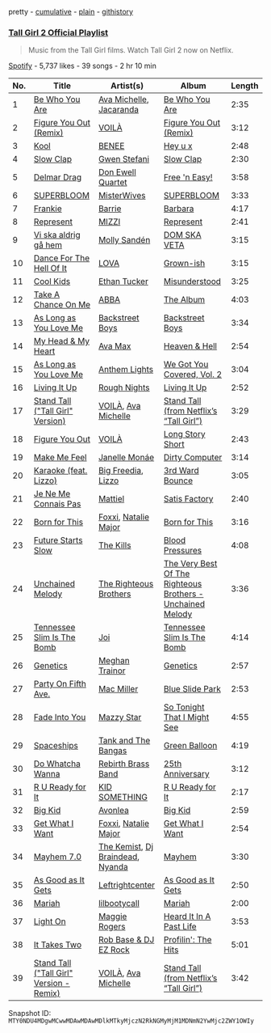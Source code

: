 pretty - [cumulative](/playlists/cumulative/37i9dQZF1DWSJQ1Sv9Jjrl.md) - [plain](/playlists/plain/37i9dQZF1DWSJQ1Sv9Jjrl) - [githistory](https://github.githistory.xyz/mackorone/spotify-playlist-archive/blob/main/playlists/plain/37i9dQZF1DWSJQ1Sv9Jjrl)

### [Tall Girl 2 Official Playlist](https://open.spotify.com/playlist/37i9dQZF1DWSJQ1Sv9Jjrl)

> Music from the Tall Girl films\. Watch Tall Girl 2 now on Netflix.

[Spotify](https://open.spotify.com/user/spotify) - 5,737 likes - 39 songs - 2 hr 10 min

| No. | Title | Artist(s) | Album | Length |
|---|---|---|---|---|
| 1 | [Be Who You Are](https://open.spotify.com/track/2Z7JAlG8RPvN277Y6bc6cM) | [Ava Michelle](https://open.spotify.com/artist/6euN0qAjCYkM3kcJYGMN2Z), [Jacaranda](https://open.spotify.com/artist/44inTD4saAbXecbkXmYYPr) | [Be Who You Are](https://open.spotify.com/album/2qbNPqksd5T8yjxuGUZsoc) | 2:35 |
| 2 | [Figure You Out \(Remix\)](https://open.spotify.com/track/6Tsdf2lE4mFAa6sE052pEP) | [VOILÀ](https://open.spotify.com/artist/6NnBBumbcMYsaPTHFhPtXD) | [Figure You Out \(Remix\)](https://open.spotify.com/album/2UHY1Y6eDdUf1zMPWnJWPH) | 3:12 |
| 3 | [Kool](https://open.spotify.com/track/0hwwIaWzXWeRLtGJ458gHu) | [BENEE](https://open.spotify.com/artist/0Cp8WN4V8Tu4QJQwCN5Md4) | [Hey u x](https://open.spotify.com/album/1gvuirDIzJFcSqfrIn01Ld) | 2:48 |
| 4 | [Slow Clap](https://open.spotify.com/track/2FD3oVMksB9tPIaowrx0zJ) | [Gwen Stefani](https://open.spotify.com/artist/4yiQZ8tQPux8cPriYMWUFP) | [Slow Clap](https://open.spotify.com/album/6EE59zmOlHnpitmm52vkkm) | 2:30 |
| 5 | [Delmar Drag](https://open.spotify.com/track/4a5jFpSidPpgH5Nvsvi8sX) | [Don Ewell Quartet](https://open.spotify.com/artist/3n4tB2FLZuG3fXSifkA5uI) | [Free 'n Easy!](https://open.spotify.com/album/0wDZBZ5HdV1NSok7vYx39w) | 3:58 |
| 6 | [SUPERBLOOM](https://open.spotify.com/track/2HvtedoEeymVWrBPyAMNwZ) | [MisterWives](https://open.spotify.com/artist/5ivCbtrcD5N4rD337xIb2z) | [SUPERBLOOM](https://open.spotify.com/album/59f3BAKRdlWeaGTetnUPob) | 3:33 |
| 7 | [Frankie](https://open.spotify.com/track/76d5duEjc2sorWQFmZsdVC) | [Barrie](https://open.spotify.com/artist/1pHO6SCEw9tuRx0IVMFL0g) | [Barbara](https://open.spotify.com/album/5eieb3BvJUgPIzE5VkdyWL) | 4:17 |
| 8 | [Represent](https://open.spotify.com/track/2ZPDtvS8qtNv7wuVEBNPnO) | [MIZZI](https://open.spotify.com/artist/769KKZvR0mYxMd8qMiA4MF) | [Represent](https://open.spotify.com/album/7edDKiYFeO9saIw9zBxK49) | 2:41 |
| 9 | [Vi ska aldrig gå hem](https://open.spotify.com/track/7iSuirVvJsBXZ95UEd9vQ0) | [Molly Sandén](https://open.spotify.com/artist/0NRMzT05nsc8mTm4iUvuHY) | [DOM SKA VETA](https://open.spotify.com/album/1ubnXqf93xsAR7EruzPL5L) | 3:15 |
| 10 | [Dance For The Hell Of It](https://open.spotify.com/track/1G8nKybzD7qlBxfZYFSybv) | [LOVA](https://open.spotify.com/artist/1l2NYhptmHjo64MDOcej1x) | [Grown\-ish](https://open.spotify.com/album/4HsUtIgXcWzJetVBHPybg0) | 3:15 |
| 11 | [Cool Kids](https://open.spotify.com/track/4ReCnXg7yWNGonvj12O3WE) | [Ethan Tucker](https://open.spotify.com/artist/7uSGJMQp1MzfM5VtkpeE0Y) | [Misunderstood](https://open.spotify.com/album/6uwWys7brf74QrrHvZuken) | 3:25 |
| 12 | [Take A Chance On Me](https://open.spotify.com/track/5BckPAYcKEJuYs1eV1BHHe) | [ABBA](https://open.spotify.com/artist/0LcJLqbBmaGUft1e9Mm8HV) | [The Album](https://open.spotify.com/album/5fLOHW1UXr1cJrnXiU3FBt) | 4:03 |
| 13 | [As Long as You Love Me](https://open.spotify.com/track/00WvmRXTkPBZNhhRK3xfdy) | [Backstreet Boys](https://open.spotify.com/artist/5rSXSAkZ67PYJSvpUpkOr7) | [Backstreet Boys](https://open.spotify.com/album/0wvQovgaVU99eqw8n3g22S) | 3:34 |
| 14 | [My Head & My Heart](https://open.spotify.com/track/1KixkQVDUHggZMU9dUobgm) | [Ava Max](https://open.spotify.com/artist/4npEfmQ6YuiwW1GpUmaq3F) | [Heaven & Hell](https://open.spotify.com/album/26c7MmQ4w8EAvVLb4jilaM) | 2:54 |
| 15 | [As Long as You Love Me](https://open.spotify.com/track/0U009cDlGPpshpotu9bSgS) | [Anthem Lights](https://open.spotify.com/artist/7kwEvDE8e7EBGKh5bLczqQ) | [We Got You Covered, Vol\. 2](https://open.spotify.com/album/4vE6sKhkUJxZ1Bxgya5sUv) | 3:04 |
| 16 | [Living It Up](https://open.spotify.com/track/7xqb9V5dnp2wa9emncBBEt) | [Rough Nights](https://open.spotify.com/artist/6UCvu6CiBsiaCNwjDrYFiT) | [Living It Up](https://open.spotify.com/album/3XXsI2XS9LZbJj0h0nSr8Q) | 2:52 |
| 17 | [Stand Tall \("Tall Girl" Version\)](https://open.spotify.com/track/10NS45JEegLhHNwU24WITE) | [VOILÀ](https://open.spotify.com/artist/6NnBBumbcMYsaPTHFhPtXD), [Ava Michelle](https://open.spotify.com/artist/6euN0qAjCYkM3kcJYGMN2Z) | [Stand Tall \(from Netflix’s “Tall Girl”\)](https://open.spotify.com/album/25GTeYaatZ09n71mGhfyZ1) | 3:29 |
| 18 | [Figure You Out](https://open.spotify.com/track/2bFGGsScXp2Tu10jKMCKO6) | [VOILÀ](https://open.spotify.com/artist/6NnBBumbcMYsaPTHFhPtXD) | [Long Story Short](https://open.spotify.com/album/0fsUPGZdjtXb5F7KJ4FSzk) | 2:43 |
| 19 | [Make Me Feel](https://open.spotify.com/track/5gW5dSy3vXJxgzma4rQuzH) | [Janelle Monáe](https://open.spotify.com/artist/6ueGR6SWhUJfvEhqkvMsVs) | [Dirty Computer](https://open.spotify.com/album/2PjlaxlMunGOUvcRzlTbtE) | 3:14 |
| 20 | [Karaoke \(feat\. Lizzo\)](https://open.spotify.com/track/4nefFqiukTvjgt8hkv73PP) | [Big Freedia](https://open.spotify.com/artist/2gyv1akuIB9fQvXoGSPaJr), [Lizzo](https://open.spotify.com/artist/56oDRnqbIiwx4mymNEv7dS) | [3rd Ward Bounce](https://open.spotify.com/album/6wzAzsG8uu5DxGR1q4tVxj) | 3:05 |
| 21 | [Je Ne Me Connais Pas](https://open.spotify.com/track/7uGz8qMZrX4T81hhTzAsdv) | [Mattiel](https://open.spotify.com/artist/69ZtLNs4CNIFnf3Vq7wN5q) | [Satis Factory](https://open.spotify.com/album/3fBqQmacfxb4kVtQuULZK6) | 2:40 |
| 22 | [Born for This](https://open.spotify.com/track/1eI5BMbva0iR0KzsV9wpck) | [Foxxi](https://open.spotify.com/artist/4Cojmi9XHgWlt7wuaY7YNA), [Natalie Major](https://open.spotify.com/artist/1s5IKI3WdVj337WYpi4GIZ) | [Born for This](https://open.spotify.com/album/2ZmL7NPS5bwagH4LsejkC2) | 3:16 |
| 23 | [Future Starts Slow](https://open.spotify.com/track/04RcDL1mbjcVLMLqBOjkeX) | [The Kills](https://open.spotify.com/artist/5BYuBzqmTXwUDw2rYkwExr) | [Blood Pressures](https://open.spotify.com/album/0PjRCiXdp6TQPXojFRB0AX) | 4:08 |
| 24 | [Unchained Melody](https://open.spotify.com/track/1jFhnVoJkcB4lf9tT0rSZS) | [The Righteous Brothers](https://open.spotify.com/artist/4b0WsB47XCa9F83BmwQ7WX) | [The Very Best Of The Righteous Brothers \- Unchained Melody](https://open.spotify.com/album/5CFmNamq1ceXn8RFJ9i7p6) | 3:36 |
| 25 | [Tennessee Slim Is The Bomb](https://open.spotify.com/track/3UzLPFbSQeI3231qdSZrkJ) | [Joi](https://open.spotify.com/artist/0ulZIID59tvIwcfTkiYLy5) | [Tennessee Slim Is The Bomb](https://open.spotify.com/album/0iDzVbl5e3BM3HizLLzI7V) | 4:14 |
| 26 | [Genetics](https://open.spotify.com/track/2FOwRoyI2TTujfAGmHgEJP) | [Meghan Trainor](https://open.spotify.com/artist/6JL8zeS1NmiOftqZTRgdTz) | [Genetics](https://open.spotify.com/album/3tdsdSwWtAGr1eouGR8mS6) | 2:57 |
| 27 | [Party On Fifth Ave.](https://open.spotify.com/track/24OMJgeZvpSu92TbAe2WYh) | [Mac Miller](https://open.spotify.com/artist/4LLpKhyESsyAXpc4laK94U) | [Blue Slide Park](https://open.spotify.com/album/6VhDYmsjHqRxKXd0z7hmXI) | 2:53 |
| 28 | [Fade Into You](https://open.spotify.com/track/1LzNfuep1bnAUR9skqdHCK) | [Mazzy Star](https://open.spotify.com/artist/37w38cCSGgKLdayTRjna4W) | [So Tonight That I Might See](https://open.spotify.com/album/5K18gTgac0q6Jma5HkV1vA) | 4:55 |
| 29 | [Spaceships](https://open.spotify.com/track/7fyU4Ce2YIkn3XCR1FKP05) | [Tank and The Bangas](https://open.spotify.com/artist/5cAtakaadWHJLxmGKrKcX7) | [Green Balloon](https://open.spotify.com/album/4T9MbbBF5YuCU7T2bkOjTl) | 4:19 |
| 30 | [Do Whatcha Wanna](https://open.spotify.com/track/5UqzRN9qi2oxmKWff9oIRC) | [Rebirth Brass Band](https://open.spotify.com/artist/6p9Qy71KocWwjmpUcHUTda) | [25th Anniversary](https://open.spotify.com/album/6DWA75mB8yXhnjVYLLpRlu) | 3:12 |
| 31 | [R U Ready for It](https://open.spotify.com/track/5iDuhDcGVSNk50VnFTgbnq) | [KID SOMETHING](https://open.spotify.com/artist/0ZUzov4ewXiJRz0uO2DiLO) | [R U Ready for It](https://open.spotify.com/album/4gAoLiZWUPZGAN09XTpvsx) | 2:17 |
| 32 | [Big Kid](https://open.spotify.com/track/01LHOmbVULmYKnWFanWJBI) | [Avonlea](https://open.spotify.com/artist/30Ddlk9YPm030og6lClMou) | [Big Kid](https://open.spotify.com/album/2B8GMNzIaujNhf6OBac2JY) | 2:59 |
| 33 | [Get What I Want](https://open.spotify.com/track/5KftZDwTyNCntMiu53J6f4) | [Foxxi](https://open.spotify.com/artist/4Cojmi9XHgWlt7wuaY7YNA), [Natalie Major](https://open.spotify.com/artist/1s5IKI3WdVj337WYpi4GIZ) | [Get What I Want](https://open.spotify.com/album/6lNdsQD8Wkkpd8V2f3Smc0) | 2:54 |
| 34 | [Mayhem 7.0](https://open.spotify.com/track/7kHEGPPEyN1E6lpFDqUb7h) | [The Kemist](https://open.spotify.com/artist/1HvF89QVwGlk74nQZC6MCG), [Dj Braindead](https://open.spotify.com/artist/6KfuBqaNiLpb0cLc23Pnfq), [Nyanda](https://open.spotify.com/artist/5EgzuWPhhAurJc93qPTD3k) | [Mayhem](https://open.spotify.com/album/5nlHNMt4szqKburTX4B4hh) | 3:30 |
| 35 | [As Good as It Gets](https://open.spotify.com/track/0onRRPMlJ5OmWppoJtVwKD) | [Leftrightcenter](https://open.spotify.com/artist/07mLaGASjL3C43sjlpAL7Y) | [As Good as It Gets](https://open.spotify.com/album/05wcj0DsGL8wvl1ECuq4tn) | 2:50 |
| 36 | [Mariah](https://open.spotify.com/track/3CwAAsuZuy1HKtNQcXDD3o) | [lilbootycall](https://open.spotify.com/artist/4EPyKMgsR7JDuW9tL0AYZP) | [Mariah](https://open.spotify.com/album/3xWPfUqCOw29NDc6x71naf) | 2:00 |
| 37 | [Light On](https://open.spotify.com/track/6UnCGAEmrbGIOSmGRZQ1M2) | [Maggie Rogers](https://open.spotify.com/artist/4NZvixzsSefsNiIqXn0NDe) | [Heard It In A Past Life](https://open.spotify.com/album/5AHWNPo3gllDmixgAoFru4) | 3:53 |
| 38 | [It Takes Two](https://open.spotify.com/track/3Yxmpx64AdWAzG3qAD4Dty) | [Rob Base & DJ EZ Rock](https://open.spotify.com/artist/6vwFR7NilfrQ4AX0d41fWu) | [Profilin': The Hits](https://open.spotify.com/album/6a6h1DRImqxSsXfn3bk6XU) | 5:01 |
| 39 | [Stand Tall \("Tall Girl" Version \- Remix\)](https://open.spotify.com/track/0Vz8K8KIJfSFYt9n0Ifvl4) | [VOILÀ](https://open.spotify.com/artist/6NnBBumbcMYsaPTHFhPtXD), [Ava Michelle](https://open.spotify.com/artist/6euN0qAjCYkM3kcJYGMN2Z) | [Stand Tall \(from Netflix’s “Tall Girl”\)](https://open.spotify.com/album/25GTeYaatZ09n71mGhfyZ1) | 3:42 |

Snapshot ID: `MTY0NDU4MDgwMCwwMDAwMDAwMDlkMTkyMjczN2RkNGMyMjM1MDNmN2YwMjc2ZWY1OWIy`
